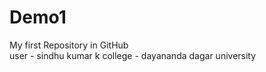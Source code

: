 # Demo1
My first Repository in GitHub
<br>
user - sindhu kumar k
college - dayananda dagar university
